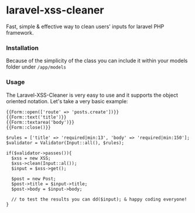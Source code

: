 laravel-xss-cleaner
===================

Fast, simple &amp; effective way to clean users' inputs for laravel PHP framework.

### Installation
Because of the simplicity of the class you can include it within your models folder under `/app/models`

### Usage
The Laravel-XSS-Cleaner is very easy to use and it supports the object oriented notation. Let's take a very basic example:

```
{{Form::open(['route' => 'posts.create'])}}
{{Form::text('title')}}
{{Form::textarea('body')}}
{{Form::close()}}
```

```
$rules = ['title' => 'required|min:13', 'body' => 'required|min:150'];
$validator = Validator(Input::all(), $rules);

if($validator->passes()){
  $xss = new XSS;
  $xss->clean(Input::al());
  $input = $xss->get();
  
  $post = new Post;
  $post->title = $input->title;
  $post->body = $input->body;
  
  // to test the results you can dd($input); & happy coding everyone!
}
```
